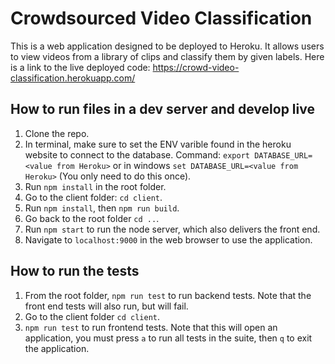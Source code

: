 # Crowdsourced Video Classification
This is a web application designed to be deployed to Heroku. It allows users to view videos from a library of clips and classify them by given labels. Here is a link to the live deployed code: https://crowd-video-classification.herokuapp.com/

## How to run files in a dev server and develop live
1. Clone the repo.
2. In terminal, make sure to set the ENV varible found in the heroku website to connect to the database. Command: ```export DATABASE_URL=<value from Heroku>``` or in windows ```set DATABASE_URL=<value from Heroku>``` (You only need to do this once).
3. Run `npm install` in the root folder.
4. Go to the client folder: `cd client`.
5. Run `npm install`, then `npm run build`.
6. Go back to the root folder `cd ..`.
7. Run `npm start` to run the node server, which also delivers the front end.
8. Navigate to `localhost:9000` in the web browser to use the application.

## How to run the tests
1. From the root folder, `npm run test` to run backend tests. Note that the front end tests will also run, but will fail.
2. Go to the client folder `cd client`.
3. `npm run test` to run frontend tests. Note that this will open an application, you must press `a` to run all tests in the suite, then `q` to exit the application.
